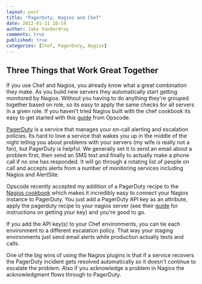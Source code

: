 ```yaml
---
layout: post
title: "PagerDuty, Nagios and Chef"
date: 2012-01-31 10:14
author: Jake Vanderdray
comments: true
published: true
categories: [Chef, PagerDuty, Nagios]
---
```


## Three Things that Work Great Together

If you use Chef and Nagios, you already know what a great combination they make.  As you build new servers they automatically start getting monitored by Nagios.  Without you having to do anything they're grouped together based on role, so its easy to apply the same checks for all servers in a given role.  If you haven't tried Nagios built with the chef cookbook its easy to get started with this [guide](http://wiki.opscode.com/display/chef/Nagios+Quick+Start) from Opscode.

[PagerDuty](http://www.pagerduty.com/]) is a service that manages your on-call alerting and escalation policies.  Its hard to love a service that wakes you up in the middle of the night telling you about problems with your servers (my wife is really not a fan), but PagerDuty is helpful.  We generally set it to send an email about a problem first, then send an SMS text and finally to actually make a phone call if no one has responded.  It will go through a rotating list of people on call and accepts alerts from a number of monitoring services including Nagios and AlertSite.

Opscode recently accepted my addition of a PagerDuty recipe to the [Nagios cookbook](https://github.com/opscode/cookbooks/tree/master/nagios) which makes it incredibly easy to connect your Nagios instance to PagerDuty.  You just add a PagerDuty API key as an attribute, apply the pagerduty recipe to your nagios server (see their [guide](http://www.pagerduty.com/docs/guides/nagios-integration-guide) for instructions on getting your key) and you're good to go.

If you add the API key(s) to your Chef environments, you can tie each environment to a different escalation policy.  That way your staging environments just send email alerts while production actually texts and calls.

One of the big wins of using the Nagios plugins is that if a service recovers the PagerDuty incident gets resolved automatically so it doesn't continue to escalate the problem.  Also if you acknowledge a problem in Nagios the acknowledgment flows through to PagerDuty.